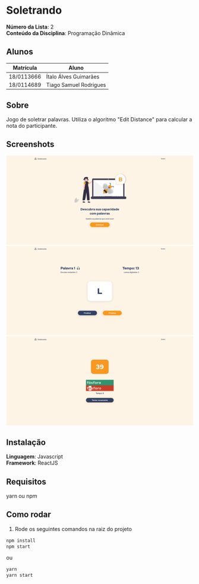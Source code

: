 # Soletrando

**Número da Lista**: 2<br>
**Conteúdo da Disciplina**: Programação Dinâmica<br>

## Alunos
|Matrícula | Aluno |
| -- | -- |
| 18/0113666 |	Ítalo Álves Guimarães |
| 18/0114689	| Tiago Samuel Rodrigues |

## Sobre 
Jogo de soletrar palavras. Utiliza o algoritmo "Edit Distance" para calcular a nota do participante.

## Screenshots
<img src='./screenshots/img2.png' />
<img src='./screenshots/img1.png' />
<img src='./screenshots/img3.png' />

## Instalação 
**Linguagem**: Javascript<br>
**Framework**: ReactJS<br>

## Requisitos
yarn ou npm

## Como rodar
1) Rode os seguintes comandos na raiz do projeto
```
npm install
npm start
```
ou
```
yarn
yarn start

